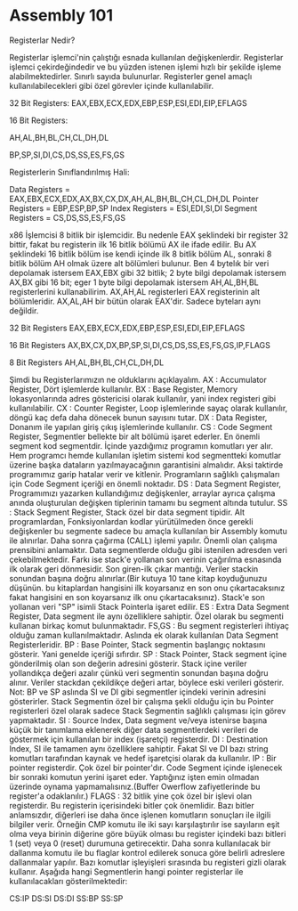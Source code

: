 # Assembly 101

Registerlar Nedir?

Registerlar işlemci'nin çalıştığı esnada kullanılan değişkenlerdir. Registerlar işlemci çekirdeğindedir ve bu yüzden istenen işlemi hızlı bir şekilde işleme alabilmektedirler. Sınırlı sayıda bulunurlar. Registerler genel amaçlı kullanılabilecekleri gibi özel görevler içinde kullanılabilir.

32 Bit Registers:
EAX,EBX,ECX,EDX,EBP,ESP,ESI,EDI,EIP,EFLAGS

16 Bit Registers:

AH,AL,BH,BL,CH,CL,DH,DL

BP,SP,SI,DI,CS,DS,SS,ES,FS,GS

Registerlerin Sınıflandırılmış Hali:

Data Registers = EAX,EBX,ECX,EDX,AX,BX,CX,DX,AH,AL,BH,BL,CH,CL,DH,DL
Pointer Registers = EBP,ESP,BP,SP
Index Registers = ESI,EDI,SI,DI	
Segment Registers = CS,DS,SS,ES,FS,GS

x86 İşlemcisi 8 bitlik bir işlemcidir. Bu nedenle EAX şeklindeki bir register 32 bittir, fakat bu registerin ilk 16 bitlik bölümü AX ile ifade edilir. Bu AX şeklindeki 16 bitlik bölüm ise kendi içinde ilk 8 bitlik bölüm AL, sonraki 8 bitlik bölüm AH olmak üzere alt bölümleri bulunur. Ben 4 bytelık bir veri depolamak istersem EAX,EBX gibi 32 bitlik; 2 byte bilgi depolamak istersem AX,BX gibi 16 bit; eger 1 byte bilgi depolamak istersem AH,AL,BH,BL registerlerini kullanabilirim.
AX,AH,AL registerleri EAX registerinin alt bölümleridir.
AX,AL,AH bir bütün olarak EAX'dir. Sadece byteları aynı değildir.

32 Bit Registers
EAX,EBX,ECX,EDX,EBP,ESP,ESI,EDI,EIP,EFLAGS

16 Bit Registers
AX,BX,CX,DX,BP,SP,SI,DI,CS,DS,SS,ES,FS,GS,IP,FLAGS

8 Bit Registers 
AH,AL,BH,BL,CH,CL,DH,DL

Şimdi bu Registerlarımızın ne olduklarını açıklayalım.
AX : Accumulator Register, Dört işlemlerde kullanılır.
BX : Base Register, Memory lokasyonlarında adres göstericisi olarak kullanılır, yani index registeri gibi kullanılabilir.
CX : Counter Register, Loop işlemlerinde sayaç olarak kullanılır, döngü kaç defa daha dönecek bunun sayısını tutar.
DX : Data Register, Donanım ile yapılan giriş çıkış işlemlerinde kullanılır.
CS : Code Segment Register, Segmentler bellekte bir alt bölümü işaret ederler. En önemli segment kod segmentdir. İçinde yazdığımız programın komutları yer alır. Hem programcı hemde kullanılan işletim sistemi kod segmentteki komutlar üzerine başka dataların yazılmayacağının garantisini almalıdır. Aksi taktirde programımız garip hatalar verir ve kitlenir. Programların sağlıklı çalışmaları için Code Segment içeriği en önemli noktadır.
DS : Data Segment Register, Programımızı yazarken kullandığımız değişkenler, arraylar ayrıca çalışma anında oluşturulan değişken tiplerinin tamamı bu segment altında tutulur.
SS : Stack Segment Register, Stack özel bir data segment tipidir. Alt programlardan, Fonksiyonlardan kodlar yürütülmeden önce gerekli değişkenler bu segmente sadece bu amaçla kullanılan bir Assembly komutu ile alınırlar. Daha sonra çağırma (CALL) işlemi yapılır. Önemli olan çalışma prensibini anlamaktır. Data segmentlerde olduğu gibi istenilen adresden veri çekebilmektedir. Farkı ise stack'e yollanan son verinin çağırılma esnasında ilk olarak geri dönmesidir. Son giren-ilk çıkar mantığı. Veriler stackin sonundan başına doğru alınırlar.(Bir kutuya 10 tane kitap koyduğunuzu düşünün. bu kitaplardan hangisini ilk koyarsanız en son onu çıkartacaksınız fakat hangisini en son koyarsanız ilk onu çıkartacaksınız). Stack'e son yollanan veri "SP" isimli Stack Pointerla işaret edilir.
ES : Extra Data Segment Register, Data segment ile aynı özelliklere sahiptir. Özel olarak bu segmenti kullanan birkaç komut bulunmaktadır.
FS,GS : Bu segment registerleri ihtiyaç olduğu zaman kullanılmaktadır. Aslında ek olarak kullanılan Data Segment Registerleridir.
BP : Base Pointer, Stack segmentin başlangıç noktasını gösterir. Yani genelde içeriği sıfırdır.
SP : Stack Pointer, Stack segment içine gönderilmiş olan son değerin adresini gösterir. Stack içine veriler yollandıkça değeri azalır çünkü veri segmentin sonundan başına doğru alınır. Veriler stackdan çekildikçe değeri artar, böylece eski verileri gösterir.
Not: BP ve SP aslında SI ve DI gibi segmentler içindeki verinin adresini gösterirler. Stack Segmentin özel bir çalışma şekli olduğu için bu Pointer registerleri özel olarak sadece Stack Segmentin sağlıklı çalışması için görev yapmaktadır.
SI : Source Index, Data segment ve/veya istenirse başına küçük bir tanımlama eklenerek diğer data segmentlerdeki verileri de göstermek için kullanılan bir index (işaretçi) registerdir.
DI : Destination Index, SI ile tamamen aynı özelliklere sahiptir. Fakat SI ve DI bazı string komutları tarafından kaynak ve hedef işaretçisi olarak da kullanılır.
IP : Bir pointer registerdir. Çok özel bir pointer'dır. Code Segment içinde işlenecek bir sonraki komutun yerini işaret eder. Yaptığınız işten emin olmadan üzerinde oynama yapmamalısınız.(Buffer Owerflow zafiyetlerinde bu register'a odaklanılır.)
FLAGS : 32 bitlik yine çok özel bir işlevi olan registerdir. Bu registerin içerisindeki bitler çok önemlidir. Bazı bitler anlamsızdır, diğerleri ise daha önce işlenen komutların sonuçları ile ilgili bilgiler verir. Örneğin CMP komutu ile iki sayı karşılaştırılır ise sayıların eşit olma veya birinin diğerine göre büyük olması bu register içindeki bazı bitleri 1 (set) veya 0 (reset) durumuna getirecektir. Daha sonra kullanılacak bir dallanma komutu ile bu flaglar kontrol edilerek sonuca göre belirli adreslere dallanmalar yapılır. Bazı komutlar işleyişleri sırasında bu registeri gizli olarak kullanır.
Aşağıda hangi Segmentlerin hangi pointer registerlar ile kullanılacakları gösterilmektedir:

CS:IP
DS:SI
DS:DI 
SS:BP 
SS:SP
